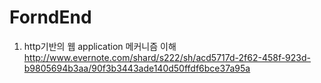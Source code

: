 # ForndEnd

1. http기반의 웹 application 메커니즘 이해
http://www.evernote.com/shard/s222/sh/acd5717d-2f62-458f-923d-b9805694b3aa/90f3b3443ade140d50ffdf6bce37a95a

